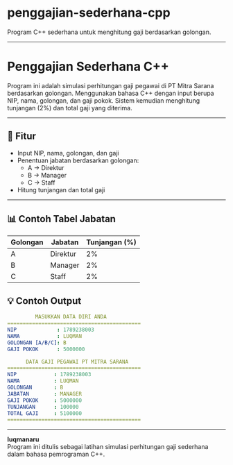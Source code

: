 # penggajian-sederhana-cpp
Program C++ sederhana untuk menghitung gaji berdasarkan golongan.

---

# Penggajian Sederhana C++

Program ini adalah simulasi perhitungan gaji pegawai di PT Mitra Sarana berdasarkan golongan. Menggunakan bahasa C++ dengan input berupa NIP, nama, golongan, dan gaji pokok. Sistem kemudian menghitung tunjangan (2%) dan total gaji yang diterima.

---

## 📌 Fitur

- Input NIP, nama, golongan, dan gaji
- Penentuan jabatan berdasarkan golongan:
  - A → Direktur
  - B → Manager
  - C → Staff
- Hitung tunjangan dan total gaji

---

## 📊 Contoh Tabel Jabatan

| Golongan | Jabatan  | Tunjangan (%) |
|----------|----------|----------------|
| A        | Direktur | 2%             |
| B        | Manager  | 2%             |
| C        | Staff    | 2%             |

## 💡 Contoh Output
```yml
         MASUKKAN DATA DIRI ANDA
===========================================
NIP             : 1789238003
NAMA            : LUQMAN
GOLONGAN [A/B/C]: B
GAJI POKOK      : 5000000

      DATA GAJI PEGAWAI PT MITRA SARANA
===========================================
NIP            : 1789238003
NAMA           : LUQMAN
GOLONGAN       : B
JABATAN        : MANAGER
GAJI POKOK     : 5000000
TUNJANGAN      : 100000
TOTAL GAJI     : 5100000
===========================================
```

---

**luqmanaru**  
Program ini ditulis sebagai latihan simulasi perhitungan gaji sederhana dalam bahasa pemrograman C++.
